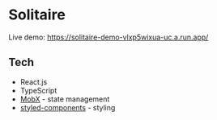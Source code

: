 # Solitaire

Live demo: https://solitaire-demo-vlxp5wixua-uc.a.run.app/

## Tech

- React.js
- TypeScript
- [MobX](https://mobx.js.org/) - state management
- [styled-components](https://github.com/styled-components/styled-components) - styling